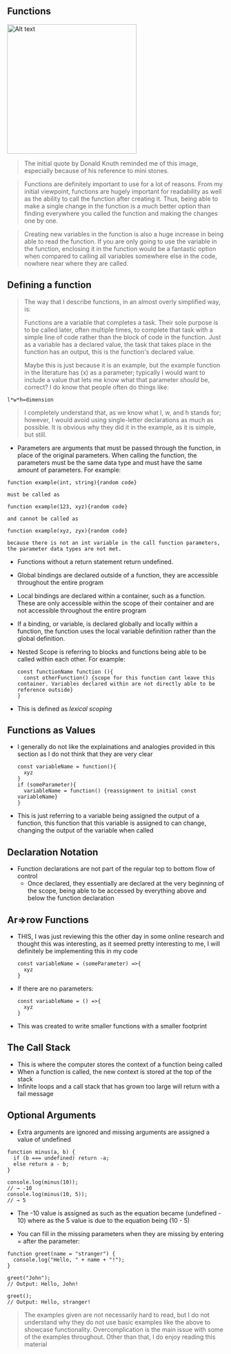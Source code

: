 ## Functions ##
<img src="https://pbs.twimg.com/media/FGSy75sXoAkpOTS.jpg" alt="Alt text" width="300"/>

> The initial quote by Donald Knuth reminded me of this image, especially because of his reference to mini stones.

> Functions are definitely important to use for a lot of reasons. From my initial viewpoint, functions are hugely important for readability as well as the ability to call the function after creating it. Thus, being able to make a single change
> in the function is a much better option than finding everywhere you called the function and making the changes one by one.

> Creating new variables in the function is also a huge increase in being able to read the function. If you are only going to use the variable in the function, enclosing it in the function would be a fantastic option when compared to
> calling all variables somewhere else in the code, nowhere near where they are called.

## Defining a function ##
> The way that I describe functions, in an almost overly simplified way, is:
>
> Functions are a variable that completes a task. Their sole purpose is to be called later, often multiple times, to complete that task with a simple line of code rather than the block of code in the function. Just as a variable has a declared
> value, the task that takes place in the function has an output, this is the function's declared value.
>
> Maybe this is just because it is an example, but the example function in the literature has (x) as a parameter; typically I would want to include a value that lets me know what that parameter _should_ be, correct? I do know that people often
> do things like:
```
l*w*h=dimension
```
> I completely understand that, as we know what l, w, and h stands for; however, I would avoid using single-letter declarations as much as possible. It is obvious why they did it in the example, as it is simple, but still.

* Parameters are arguments that must be passed through the function, in place of the original parameters. When calling the function, the parameters must be the same data type and must have the same amount of parameters. For example:
```
function example(int, string){random code}

must be called as

function example(123, xyz){random code}

and cannot be called as

function example(xyz, zyx){random code}

because there is not an int variable in the call function parameters, the parameter data types are not met.
```
* Functions without a return statement return undefined.

* Global bindings are declared outside of a function, they are accessible throughout the entire program

* Local bindings are declared within a container, such as a function. These are only accessible within the scope of their container and are not accessible throughout the entire program

* If a binding, or variable, is declared globally and locally within a function, the function uses the local variable definition rather than the global definition.

* Nested Scope is referring to blocks and functions being able to be called within each other. For example:
  ```
  const functionName function (){
    const otherFunction() {scope for this function cant leave this container. Variables declared within are not directly able to be reference outside}
  }
  ```
* This is defined as _lexical scoping_

## Functions as Values ##
* I generally do not like the explainations and analogies provided in this section as I do not think that they are very clear

  ```
  const variableName = function(){
    xyz
  }
  if (someParameter){
    variableName = function() {reassignment to initial const variableName}
  }
  ```
* This is just referring to a variable being assigned the output of a function, this function that this variable is assigned to can change, changing the output of the variable when called

## Declaration Notation ##
* Function declarations are not part of the regular top to bottom flow of control
  * Once declared, they essentially are declared at the very beginning of the scope, being able to be accessed by everything above and below the function declaration
 
## Ar=>row Functions ##
* THIS, I was just reviewing this the other day in some online research and thought this was interesting, as it seemed pretty interesting to me, I will definitely be implementing this in my code

  ```
  const variableName = (someParameter) =>{
    xyz
  }
  ```
* If there are no parameters:
  ```
  const variableName = () =>{
    xyz
  }
  ```
* This was created to write smaller functions with a smaller footprint

## The Call Stack ##
* This is where the computer stores the context of a function being called
* When a function is called, the new context is stored at the top of the stack
* Infinite loops and a call stack that has grown too large will return with a fail message

## Optional Arguments ##
* Extra arguments are ignored and missing arguments are assigned a value of undefined
```
function minus(a, b) {
  if (b === undefined) return -a;
  else return a - b;
}

console.log(minus(10));
// → -10
console.log(minus(10, 5));
// → 5
```
* The -10 value is assigned as such as the equation became (undefined - 10) where as the 5 value is due to the equation being (10 - 5)

* You can fill in the missing parameters when they are missing by entering = after the parameter:

```
function greet(name = "stranger") {
  console.log("Hello, " + name + "!");
}

greet("John");
// Output: Hello, John!

greet();
// Output: Hello, stranger!

```

> The examples given are not necessarily hard to read, but I do not understand why they do not use basic examples like the above to showcase functionality. Overcomplication is the main issue with some of the examples
> throughout. Other than that, I do enjoy reading this material

